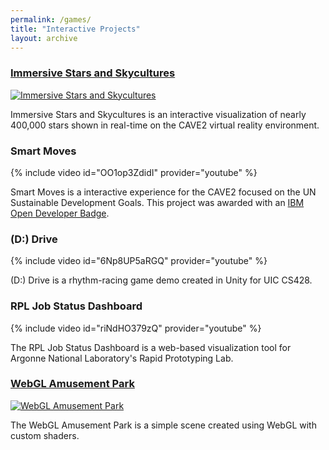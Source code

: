 ```yaml
---
permalink: /games/
title: "Interactive Projects"
layout: archive
---
```


### [Immersive Stars and Skycultures](https://halbry.github.io/CS528-Docs/)<br>
[![Immersive Stars and Skycultures][9]][10] 

[9]: https://halbry.github.io/personal-page/assets/images/imss-long.png
[10]: https://halbry.github.io/CS528-Docs/

Immersive Stars and Skycultures is an interactive visualization of nearly 400,000 stars shown in real-time on the CAVE2 virtual reality environment. 

### Smart Moves
{% include video id="OO1op3ZdidI" provider="youtube" %}

Smart Moves is a interactive experience for the CAVE2 focused on the UN Sustainable Development Goals. This project was awarded with an [IBM Open Developer Badge](https://www.credly.com/badges/7a8edd33-ff1f-4b0c-b5d2-93db5dc56167/public_url).

### (D:) Drive
{% include video id="6Np8UP5aRGQ" provider="youtube" %}

(D:) Drive is a rhythm-racing game demo created in Unity for UIC CS428. 

### RPL Job Status Dashboard

{% include video id="riNdHO379zQ" provider="youtube" %}

The RPL Job Status Dashboard is a web-based visualization tool for Argonne National Laboratory's Rapid Prototyping Lab. 

### [WebGL Amusement Park](https://halbry.github.io/webgl-park/ParkA4/index.html)<br>
[![WebGL Amusement Park][15]][16] 

[15]: https://halbry.github.io/personal-page/assets/images/webgl-long.png
[16]: https://halbry.github.io/webgl-park/ParkA4/index.html

The WebGL Amusement Park is a simple scene created using WebGL with custom shaders. 